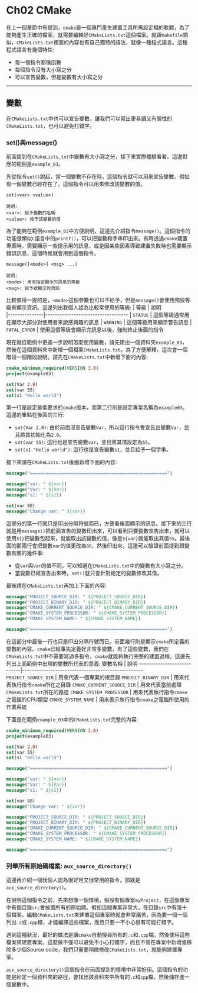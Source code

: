 # Ch02 CMake
在上一個章節中有提到，`cmake`是一個專門產生建置工具所需設定檔的軟體，為了能夠產生正確的檔案，就需要編輯好`CMakeLists.txt`這個檔案。就跟`makefile`類似，`CMakeLists.txt`裡面的內容也有自己獨特的語法，就像一種程式語言。這種程式語言有幾個特性:
* 每一個指令都像函數
* 每個指令沒有大小寫之分
* 可以宣告變數，但是變數有大小寫之分

----

## 變數
在`CMakeLists.txt`中也可以宣告變數，讓我們可以寫出更易讀又有彈性的`CMakeLists.txt`，也可以避免打錯字。

### set()與message()
前面提到在`CMakeLists.txt`中變數有大小寫之分，接下來實際體驗看看。這邊對應的範例是`example_03`。

先從指令`set()`說起，當一個變數不存在時，這個指令就可以用來宣告變數。假如有一個變數已經存在了，這個指令可以用來修改該變數的值。
```
set(<var> <value>)

說明:
<var>: 給予變數的名稱
<value>: 給予該變數的值
```

為了能夠在範例`example_03`中方便說明，這邊先介紹指令`message()`。這個指令的功能很類似`C`語言中的`printf()`，可以把變數和字串印出來。有時透過`cmake`建置專案時，需要顯示一些提示用的訊息，或是因某些因素導致建置失敗時也需要顯示錯誤訊息，這個時候就會用到這個指令。
```
message([<mode>] <msg> ...)

說明:
<mode>: 用來指定顯示的訊息的等級
<msg>: 給予欲顯示的資訊
```
比較值得一提的是，`<mode>`這個參數也可以不給予，但是`message()`會使用預設等級來顯示資訊。這邊列出我個人認為比較常使用的等級:
| 等級          | 說明                              
|---------------|-----------------------------------
| `STATUS`      | 這個等級通常用在顯示大部分對使用者來說感興趣的訊息
| `WARNING`     | 這個等級用來顯示警告訊息
| `FATAL_ERROR` | 使用這個等級會顯示完訊息以後，強制終止後面的指令

現在就從範例中更進一步說明怎麼使用變數，請先建出一個資料夾`example_03`，然後在這個資料夾中新增一個檔案`CMakeLists.txt`。為了方便解釋，這次會一個階段一個階段說明。請先在`CMakeLists.txt`中新增下面的內容:
```cmake
cmake_minimum_required(VERSION 3.0)
project(example03)

set(Var 2.0)
set(var 55)
set(s1 "Hello world")
```
第一行是設定最低要求的`cmake`版本，而第二行則是設定專案名稱為`example03`。這邊的重點在後面的三行:
* `set(Var 2.0)`: 由於前面沒宣告變數`Var`，所以這行指令會宣告出變數`Var`，並且將其初始化為`2.0`。
* `set(var 55)`: 這行也是宣告變數`var`，並且將其值設定為`55`。
* `set(s1 "Hello world")`: 這行也是宣告變數`s1`，並且給予一個字串。

接下來請在`CMakeLists.txt`後面新增下面的內容:
```cmake
message("====================================================")

message("var: " ${var})
message("Var: " ${Var})
message("s1: " ${s1})

set(var 88)
message("Change var: " ${var})
```
這部分的第一行就只是印出分隔符號而已，方便看後面顯示的訊息。接下來的三行就是用`message()`把前面宣告的變數印出來，可以看到只要變數宣告出來，就可以使用`${}`把變數包起來，就能取出該變數的值，像是`${var}`就能取出其值`55`。最後面的那兩行會把變數`var`的值更改為`88`，然後印出來。這邊可以驗證前面提到跟變數有關的幾件事:
* 從`var`與`Var`的值不同，可以知道在`CMakeLists.txt`中的變數有大小寫之分。
* 當變數已經宣告出來時，`set()`就只會針對給定的變數修改其值。

最後請在`CMakeLists.txt`再加上下面的內容:
```cmake
message("PROJECT_SOURCE_DIR: " ${PROJECT_SOURCE_DIR})
message("PROJECT_BINARY_DIR: " ${PROJECT_BINARY_DIR})
message("CMAKE_CURRENT_SOURCE_DIR: " ${CMAKE_CURRENT_SOURCE_DIR})
message("CMAKE_SYSTEM_PROCESSOR: " ${CMAKE_SYSTEM_PROCESSOR})
message("CMAKE_SYSTEM_NAME: " ${CMAKE_SYSTEM_NAME})

message("====================================================")
```
在這部分中最後一行也只是印出分隔符號而已。前面幾行則是顯示`cmake`所定義的變數的內容。`cmake`已經事先定義好非常多變數，有了這些變數，我們在`CMakeLists.txt`中不需要寫過多指令，`cmake`就能夠執行完整的建置過程。這邊先列出上面範例中出現的變數所代表的意義:
變數名稱                    | 說明
----------------------------|---------------------------------------------------
`PROJECT_SOURCE_DIR`        | 用來代表一個專案的根目錄
`PROJECT_BINARY_DIR`        | 用來代表執行指令`cmake`所在之目錄
`CMAKE_CURRENT_SOURCE_DIR`  | 用來代表當前處理`CMakeLists.txt`所在的路徑
`CMAKE_SYSTEM_PROCESSOR`    | 用來代表執行指令`cmake`之電腦的CPU類型
`CMAKE_SYSTEM_NAME`         | 用來表示執行指令`cmake`之電腦所使用的作業系統

下面是在範例`example_03`中的`CMakeLists.txt`完整的內容:
```cmake
cmake_minimum_required(VERSION 3.0)
project(example03)

set(Var 2.0)
set(var 55)
set(s1 "Hello world")

message("====================================================")

message("var: " ${var})
message("Var: " ${Var})
message("s1: " ${s1})

set(var 88)
message("Change var: " ${var})

message("PROJECT_SOURCE_DIR: " ${PROJECT_SOURCE_DIR})
message("PROJECT_BINARY_DIR: " ${PROJECT_BINARY_DIR})
message("CMAKE_CURRENT_SOURCE_DIR: " ${CMAKE_CURRENT_SOURCE_DIR})
message("CMAKE_SYSTEM_PROCESSOR: " ${CMAKE_SYSTEM_PROCESSOR})
message("CMAKE_SYSTEM_NAME: " ${CMAKE_SYSTEM_NAME})

message("====================================================")
```

### 列舉所有原始碼檔案: `aux_source_directory()`
這邊再介紹一個我個人認為很好用又很常用的指令，那就是`aux_source_directory()`。

在說明這個指令之前，先來想像一個情境，假設有個專案`myProject`，在這個專案中有個目錄`src`會放置所有的原始碼。假如這個專案非常大，在目錄`src`中有幾十個檔案，編輯`CMakeLists.txt`來建置這個專案時就會非常痛苦，因為要一個一個列出`.c`或`.cpp`檔，才能編譯這些檔案，而且只要一不小心很有可能打錯字。

遇到這種狀況，最好的做法是讓`cmake`自動搜尋所有的`.c`和`.cpp`檔，然後使用這些檔案來建置專案。這麼做不僅可以避免不小心打錯字，而且不管在專案中新增或移除多少個Source code，我們只需要稍微修改`CMakeLists.txt`，就能夠建置專案。

`aux_source_directory()`這個指令在前面提到的情境中非常好用。這個指令的功能是給定一個資料夾的路徑，會找出該資料夾中所有的`.c`和`cpp`檔，然後儲存進一個變數中。
